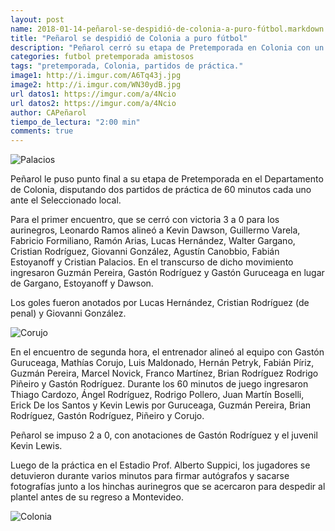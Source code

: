 ```yaml
---
layout: post
name: 2018-01-14-peñarol-se-despidió-de-colonia-a-puro-fútbol.markdown
title: "Peñarol se despidió de Colonia a puro fútbol"
description: "Peñarol cerró su etapa de Pretemporada en Colonia con un partido de entrenamiento ante la selección de Colonia"
categories: futbol pretemporada amistosos
tags: "pretemporada, Colonia, partidos de práctica."
image1: http://i.imgur.com/A6Tq43j.jpg
image2: http://i.imgur.com/WN30ydB.jpg
url datos1: https://imgur.com/a/4Ncio
url datos2: https://imgur.com/a/4Ncio
author: CAPeñarol
tiempo_de_lectura: "2:00 min"
comments: true
---
```


![Palacios](http://i.imgur.com/A6Tq43j.jpg)

Peñarol le puso punto final a su etapa de Pretemporada en el Departamento de Colonia, disputando dos partidos de práctica de 60 minutos cada uno ante el Seleccionado local. 

Para el primer encuentro, que se cerró con victoria 3 a 0 para los aurinegros, Leonardo Ramos alineó a Kevin Dawson, Guillermo Varela, Fabricio Formiliano, Ramón Arias, Lucas Hernández, Walter Gargano, Cristian Rodríguez, Giovanni González, Agustín Canobbio, Fabián Estoyanoff y Cristian Palacios. En el transcurso de dicho movimiento ingresaron Guzmán Pereira, Gastón Rodríguez y Gastón Guruceaga en lugar de Gargano, Estoyanoff y Dawson.

Los goles fueron anotados por Lucas Hernández, Cristian Rodríguez (de penal) y Giovanni González.

![Corujo](http://i.imgur.com/WN30ydB.jpg)

En el encuentro de segunda hora, el entrenador alineó al equipo con Gastón Guruceaga, Mathías Corujo, Luis Maldonado, Hernán Petryk, Fabián Píriz, Guzmán Pereira, Marcel Novick, Franco Martínez, Brian Rodríguez
Rodrigo Piñeiro y Gastón Rodríguez. Durante los 60 minutos de juego ingresaron Thiago Cardozo, Ángel Rodríguez, Rodrigo Pollero, Juan Martín Boselli, Erick De los Santos y Kevin Lewis por Guruceaga, Guzmán Pereira, Brian Rodríguez, Gastón Rodríguez, Piñeiro y Corujo.

Peñarol se impuso 2 a 0, con anotaciones de Gastón Rodríguez y el juvenil Kevin Lewis. 

Luego de la práctica en el Estadio Prof. Alberto Suppici, los jugadores se detuvieron durante varios minutos para firmar autógrafos y sacarse fotografías junto a los hinchas aurinegros que se acercaron para despedir al plantel antes de su regreso a Montevideo. 

![Colonia](http://i.imgur.com/gElhtF0.jpg)